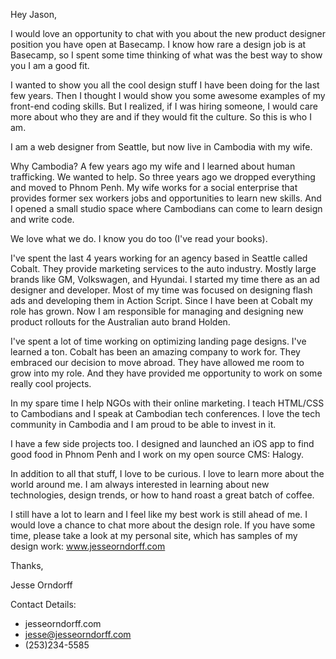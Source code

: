 Hey Jason,

I would love an opportunity to chat with you about the new product designer position you have open at Basecamp. I know how rare a design job is at Basecamp, so I spent some time thinking of what was the best way to show you I am a good fit. 

I wanted to show you all the cool design stuff I have been doing for the last few years. Then I thought I would show you some awesome examples of my front-end coding skills. But I realized, if I was hiring someone, I would care more about who they are and if they would fit the culture. So this is who I am.

I am a web designer from Seattle, but now live in Cambodia with my wife. 

Why Cambodia? A few years ago my wife and I learned about human trafficking. We wanted to help. So three years ago we dropped everything and moved to Phnom Penh. My wife works for a social enterprise that provides former sex workers jobs and opportunities to learn new skills. And I opened a small studio space where Cambodians can come to learn design and write code.

We love what we do. I know you do too (I've read your books).

I've spent the last 4 years working for an agency based in Seattle called Cobalt. They provide marketing services to the auto industry. Mostly large brands like GM, Volkswagen, and Hyundai. I started my time there as an ad designer and developer. Most of my time was focused on designing flash ads and developing them in Action Script. Since I have been at Cobalt my role has grown. Now I am responsible for managing and designing new product rollouts for the Australian auto brand Holden.

I've spent a lot of time working on optimizing landing page designs. I've learned a ton. Cobalt has been an amazing company to work for. They embraced our decision to move abroad. They have allowed me room to grow into my role. And they have provided me opportunity to work on some really cool projects.

In my spare time I help NGOs with their online marketing. I teach HTML/CSS to Cambodians and I speak at Cambodian tech conferences. I love the tech community in Cambodia and I am proud to be able to invest in it.

I have a few side projects too. I designed and launched an iOS app to find good food in Phnom Penh and I work on my open source CMS: Halogy. 

In addition to all that stuff, I love to be curious. I love to learn more about the world around me. I am always interested in learning about new technologies, design trends, or how to hand roast a great batch of coffee.

I still have a lot to learn and I feel like my best work is still ahead of me. I would love a chance to chat more about the design role. If you have some time, please take a look at my personal site, which has samples of my design work: <a href="http://www.jesseorndorff.com">www.jesseorndorff.com</a>

Thanks,

Jesse Orndorff

Contact Details:
- jesseorndorff.com
- jesse@jesseorndorff.com
- (253)234-5585
